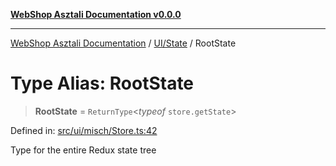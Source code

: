 [**WebShop Asztali Documentation v0.0.0**](../../../README.md)

***

[WebShop Asztali Documentation](../../../modules.md) / [UI/State](../README.md) / RootState

# Type Alias: RootState

> **RootState** = `ReturnType`\<*typeof* `store.getState`\>

Defined in: [src/ui/misch/Store.ts:42](https://github.com/yourusername/webshop_asztali/blob/6cd6b8ff5f7d5531f80a92ddbde9cd7ab8ecd569/src/ui/misch/Store.ts#L42)

Type for the entire Redux state tree
